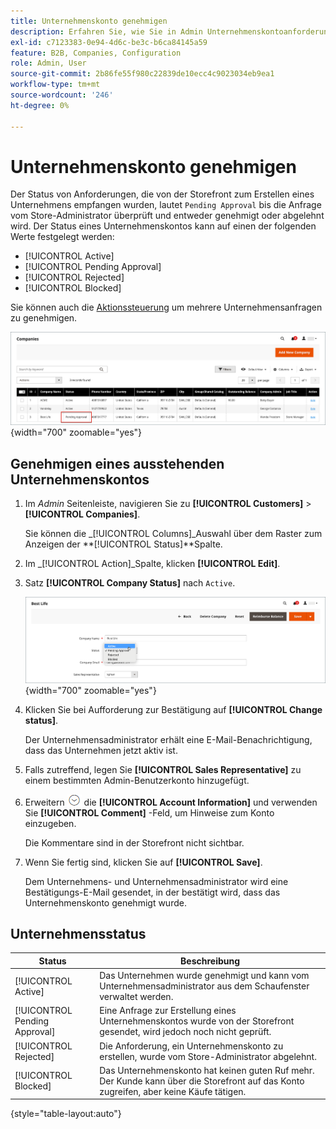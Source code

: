 ```yaml
---
title: Unternehmenskonto genehmigen
description: Erfahren Sie, wie Sie in Admin Unternehmenskontoanforderungen genehmigen.
exl-id: c7123383-0e94-4d6c-be3c-b6ca84145a59
feature: B2B, Companies, Configuration
role: Admin, User
source-git-commit: 2b86fe55f980c22839de10ecc4c9023034eb9ea1
workflow-type: tm+mt
source-wordcount: '246'
ht-degree: 0%

---
```


# Unternehmenskonto genehmigen

Der Status von Anforderungen, die von der Storefront zum Erstellen eines Unternehmens empfangen wurden, lautet `Pending Approval` bis die Anfrage vom Store-Administrator überprüft und entweder genehmigt oder abgelehnt wird. Der Status eines Unternehmenskontos kann auf einen der folgenden Werte festgelegt werden:

- [!UICONTROL Active]
- [!UICONTROL Pending Approval]
- [!UICONTROL Rejected]
- [!UICONTROL Blocked]

Sie können auch die [Aktionssteuerung](account-company-manage.md) um mehrere Unternehmensanfragen zu genehmigen.

![Ausstehende Genehmigung](./assets/companies-pending-approval.png){width="700" zoomable="yes"}

## Genehmigen eines ausstehenden Unternehmenskontos

1. Im _Admin_ Seitenleiste, navigieren Sie zu **[!UICONTROL Customers]** > **[!UICONTROL Companies]**.

   Sie können die _[!UICONTROL Columns]_Auswahl über dem Raster zum Anzeigen der **[!UICONTROL Status]**Spalte.

1. Im _[!UICONTROL Action]_Spalte, klicken **[!UICONTROL Edit]**.

1. Satz **[!UICONTROL Company Status]** nach `Active`.

   ![Festlegen des Unternehmensstatus](./assets/company-status-active.png){width="700" zoomable="yes"}

1. Klicken Sie bei Aufforderung zur Bestätigung auf **[!UICONTROL Change status]**.

   Der Unternehmensadministrator erhält eine E-Mail-Benachrichtigung, dass das Unternehmen jetzt aktiv ist.

1. Falls zutreffend, legen Sie **[!UICONTROL Sales Representative]** zu einem bestimmten Admin-Benutzerkonto hinzugefügt.

1. Erweitern ![Erweiterungsauswahl](../assets/icon-display-expand.png)  die **[!UICONTROL Account Information]** und verwenden Sie **[!UICONTROL Comment]** -Feld, um Hinweise zum Konto einzugeben.

   Die Kommentare sind in der Storefront nicht sichtbar.

1. Wenn Sie fertig sind, klicken Sie auf **[!UICONTROL Save]**.

   Dem Unternehmens- und Unternehmensadministrator wird eine Bestätigungs-E-Mail gesendet, in der bestätigt wird, dass das Unternehmenskonto genehmigt wurde.

## Unternehmensstatus

| Status | Beschreibung |
|------------------|--------------------------------------------------------------------------------------------------------------------------------------------|
| [!UICONTROL Active] | Das Unternehmen wurde genehmigt und kann vom Unternehmensadministrator aus dem Schaufenster verwaltet werden. |
| [!UICONTROL Pending Approval] | Eine Anfrage zur Erstellung eines Unternehmenskontos wurde von der Storefront gesendet, wird jedoch noch nicht geprüft. |
| [!UICONTROL Rejected] | Die Anforderung, ein Unternehmenskonto zu erstellen, wurde vom Store-Administrator abgelehnt. |
| [!UICONTROL Blocked] | Das Unternehmenskonto hat keinen guten Ruf mehr. Der Kunde kann über die Storefront auf das Konto zugreifen, aber keine Käufe tätigen. |

{style="table-layout:auto"}

